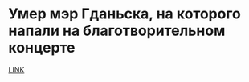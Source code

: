 # Умер мэр Гданьска, на которого напали на благотворительном концерте 



[LINK](https://varlamov.ru/3264759.html)